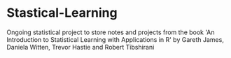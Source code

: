 # Stastical-Learning

Ongoing statistical project to store notes and projects from the book 'An Introduction to Statistical Learning with Applications in R' by Gareth James, Daniela Witten, Trevor Hastie and Robert Tibshirani
